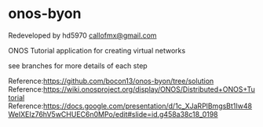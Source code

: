 onos-byon
=========
Redeveloped by hd5970 callofmx@gmail.com

ONOS Tutorial application for creating virtual networks

see branches for more details of each step

Reference:https://github.com/bocon13/onos-byon/tree/solution
Reference:https://wiki.onosproject.org/display/ONOS/Distributed+ONOS+Tutorial
Reference:https://docs.google.com/presentation/d/1c_XJaRPlBmgsBt1Iw48WeIXEIz76hV5wCHUEC6n0MPo/edit#slide=id.g458a38c18_0198
